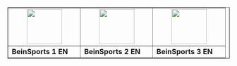  <div id="sdiv">
    <table class="table table-dark table-bordered" border="1">
      <tbody>
        <tr>
          <td style=
          'text-align:center; vertical-align:middle; font-weight: bold'>
            <a href="https://donelfantastic.github.io/creativemedia/intl/beins1prem.m3u8" target="_blank" rel="noopener noreferrer"><img src="https://assets.bein.com/mena/sites/3/2015/06/beIN_SPORTS1_PREMIUM_Digital_Mono.png" width="80"></a>
          </td>
          <td style=
          'text-align:center; vertical-align:middle; font-weight: bold'>
            <a href="https://donelfantastic.github.io/creativemedia/intl/beins2prem.m3u8" target="_blank" rel="noopener noreferrer"><img src="https://assets.bein.com/mena/sites/3/2015/06/beIN_SPORTS2_PREMIUM_Digital_Mono.png" width="80"></a>
          </td>
          <td style=
          'text-align:center; vertical-align:middle; font-weight: bold'>
            <a href="https://donelfantastic.github.io/creativemedia/intl/beins3prem.m3u8" target="_blank" rel="noopener noreferrer"><img src="https://assets.bein.com/mena/sites/3/2015/06/beIN_SPORTS3_PREMIUM_Digital_Mono.png" width="80"></a>
          </td>
        </tr>
        <tr>
          <td style=
          'text-align:center; vertical-align:middle; font-weight: bold'>
            <a id="name10">BeinSports 1 EN</a><img id="qualitylogo10" width=
            "20">
          </td>
          <td style=
          'text-align:center; vertical-align:middle; font-weight: bold'>
            <a id="name11">BeinSports 2 EN</a><img id="qualitylogo11" width=
            "20">
          </td>
          <td style=
          'text-align:center; vertical-align:middle; font-weight: bold'>
            <a id="name12">BeinSports 3 EN</a><img id="qualitylogo12" width=
            "20">
          </td>
        </tr> 
        </td>
      </tbody>
    </table>
  </div>
